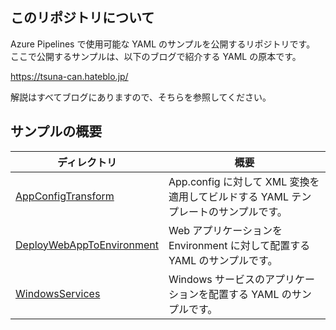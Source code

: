 ## このリポジトリについて
Azure Pipelines で使用可能な YAML のサンプルを公開するリポジトリです。
ここで公開するサンプルは、以下のブログで紹介する YAML の原本です。

https://tsuna-can.hateblo.jp/

解説はすべてブログにありますので、そちらを参照してください。

## サンプルの概要

|ディレクトリ                        |概要|
|-----------------------------------|----|
|[AppConfigTransform](/AppConfigTransform)|App.config に対して XML 変換を適用してビルドする YAML テンプレートのサンプルです。|
|[DeployWebAppToEnvironment](/DeployWebAppToEnvironment)|Web アプリケーションを Environment に対して配置する YAML のサンプルです。|
|[WindowsServices](/WindowsServices)|Windows サービスのアプリケーションを配置する YAML のサンプルです。|
